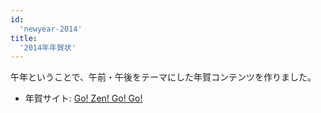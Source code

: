 ```yaml
---
id:
  'newyear-2014'
title:
  '2014年年賀状'
---
```


午年ということで、午前・午後をテーマにした年賀コンテンツを作りました。

- 年賀サイト: [Go! Zen! Go! Go!](https://butchi.github.io/nenga/2014/)
